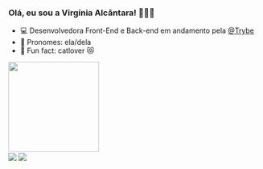 ### Olá, eu sou a Virgínia Alcântara! 🙋🏻‍♀️

- 💻 Desenvolvedora Front-End e Back-end em andamento pela [@Trybe](https://www.betrybe.com/)
- 💜 Pronomes: ela/dela
- 🔎 Fun fact: catlover 😻

 <div>
  <a href="https://github.com/vihvasc">
  <img height="180em" src="https://github-readme-stats.vercel.app/api/top-langs/?username=vihvasc&layout=compact&langs_count=7&theme=dracula"/>
</div>
  
  <div> 
  <a href = "mailto:vihvasc@gmail.com"><img align="center" src="https://img.shields.io/badge/-Gmail-%23333?style=for-the-badge&logo=gmail&logoColor=white" target="_blank"></a>
  <a href="https://www.linkedin.com/in/vihvasc" target="_blank"><img align="center" src="https://img.shields.io/badge/-LinkedIn-%230077B5?style=for-the-badge&logo=linkedin&logoColor=white" target="_blank"></a> 
 </div>
